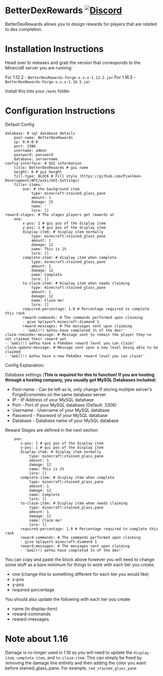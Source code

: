 # BetterDexRewards [![Discord](https://img.shields.io/discord/831966641586831431)](https://discord.gg/7vqgtrjDGw)

BetterDexRewards allows you to design rewards for players that are related to dex completion.

# Installation Instructions
Head over to releases and grab the version that corresponds to the Minecraft server you are running:

For 1.12.2 - `BetterDexRewards-Forge-x.x.x-1.12.2.jar` For 1.16.5 - `BetterDexRewards-Forge-x.x.x-1.16.5.jar`

Install this Into your `/mods` folder.

# Configuration Instructions

Default Config
```
database: # sql database details
    pool-name: BetterDexRewards
    ip: 0.0.0.0
    port: 3306
    username: admin
    password: password
    database: servername
config-interface: # GUI information
    title: BetterDexRewards # gui name
    height: 6 # gui height
    fill-type: BLOCK # Fill style (https://github.com/Pixelmon-Development/API/wiki/GUI-Settings)
    filler-items:
        one: # the background item
            type: minecraft:stained_glass_pane
            amount: 1
            damage: 15
            name: ' '
            lore: []
reward-stages: # The stages players get rewards at
    one:
        x-pos: 1 # gui pos of the display item
        y-pos: 1 # gui pos of the display item
        display-item: # display item normally
            type: minecraft:stained_glass_pane
            amount: 1
            damage: 12
            name: This is 1%
            lore: []
        complete-item: # display item when complete
            type: minecraft:stained_glass_pane
            amount: 1
            damage: 12
            name: Complete
            lore: []
        to-claim-item: # Display item when needs claiming
            type: minecraft:stained_glass_pane
            amount: 1
            damage: 12
            name: Claim me!
            lore: []
        required-percentage: 1.0 # Percentage required to complete this rank
        reward-commands: # The commands performed upon claiming
        - give %player% minecraft:diamond 1
        reward-messages: # The messages sent upon claiming
        - '&e&l(!) &eYou have completed 1% of the dex!'
claim-reminder-message: # Message sent to remain the player they've not claimed their reward yet
- '&e&l(!) &eYou have a PokeDex reward level you can claim!'
claim-update-message: # Message sent upon a new level being able to be claimed
- '&e&l(!) &eYou have a new PokeDex reward level you can claim!'
```
Config Explanation:

Database settings (**This is required for this to function! If you are hosting through a hosting company, you usually get MySQL Databases included**)

 - Pool-name - Can be left as Is, only change If storing multiple server's ForgeEconomies on the same database server
 - IP - IP Address of your MySQL database
 - Port - Port of your MySQL database (Default: 3306)
 - Username - Username of your MySQL database
 - Password - Password of your MySQL database
 - Database - Database name of your MySQL database
 
 Reward Stages are defined in the next section
 
 ```
     one:
        x-pos: 1 # gui pos of the display item
        y-pos: 1 # gui pos of the display item
        display-item: # display item normally
            type: minecraft:stained_glass_pane
            amount: 1
            damage: 12
            name: This is 1%
            lore: []
        complete-item: # display item when complete
            type: minecraft:stained_glass_pane
            amount: 1
            damage: 12
            name: Complete
            lore: []
        to-claim-item: # Display item when needs claiming
            type: minecraft:stained_glass_pane
            amount: 1
            damage: 12
            name: Claim me!
            lore: []
        required-percentage: 1.0 # Percentage required to complete this rank
        reward-commands: # The commands performed upon claiming
        - give %player% minecraft:diamond 1
        reward-messages: # The messages sent upon claiming
        - '&e&l(!) &eYou have completed 1% of the dex!'
```

You can copy and paste the block above however you will need to change some stuff as a bare minimum for things to work with each tier you create.
- one (change this to something different for each tier you would like)
- x-pos
- y-pos
- required-percentage

You should also update the following with each tier you create
- name (in display-item)
- reward-commands
- reward-messages

# Note about 1.16
Damage is no longer used in 1.16 so you will need to update the `display-item`, `complete-item`, and `to-claim-item`. This can simply be fixed by removing the damage line entirely and then adding the color you want before stained_glass_pane. For example, `red_stained_glass_pane`
